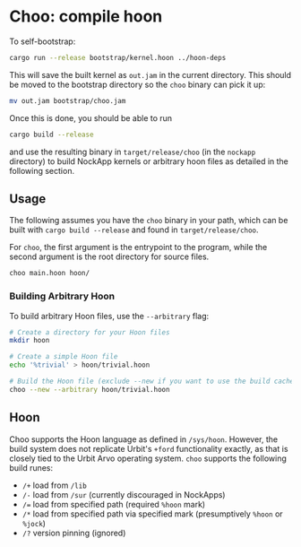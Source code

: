# Choo: compile hoon

To self-bootstrap:

```bash
cargo run --release bootstrap/kernel.hoon ../hoon-deps
```

This will save the built kernel as `out.jam` in the current directory. This should be moved to the bootstrap directory so the `choo` binary can pick it up:

```bash
mv out.jam bootstrap/choo.jam
```

Once this is done, you should be able to run

``` bash
cargo build --release
```

and use the resulting binary in `target/release/choo` (in the `nockapp` directory) to build NockApp kernels or arbitrary hoon files as detailed in the following section.

## Usage

The following assumes you have the `choo` binary in your path, which can be built with `cargo build --release` and found in `target/release/choo`.

For `choo`, the first argument is the entrypoint to the program, while the second argument is the root directory for source files.

```bash
choo main.hoon hoon/
```

### Building Arbitrary Hoon

To build arbitrary Hoon files, use the `--arbitrary` flag:

```bash
# Create a directory for your Hoon files
mkdir hoon

# Create a simple Hoon file
echo '%trivial' > hoon/trivial.hoon

# Build the Hoon file (exclude --new if you want to use the build cache)
choo --new --arbitrary hoon/trivial.hoon
```

## Hoon

Choo supports the Hoon language as defined in `/sys/hoon`.  However, the build system does not replicate Urbit's `+ford`
functionality exactly, as that is closely tied to the Urbit Arvo operating system.  `choo` supports the following build
runes:

- `/+` load from `/lib`
- `/-` load from `/sur` (currently discouraged in NockApps)
- `/=` load from specified path (required `%hoon` mark)
- `/*` load from specified path via specified mark (presumptively `%hoon` or `%jock`)
- `/?` version pinning (ignored)
